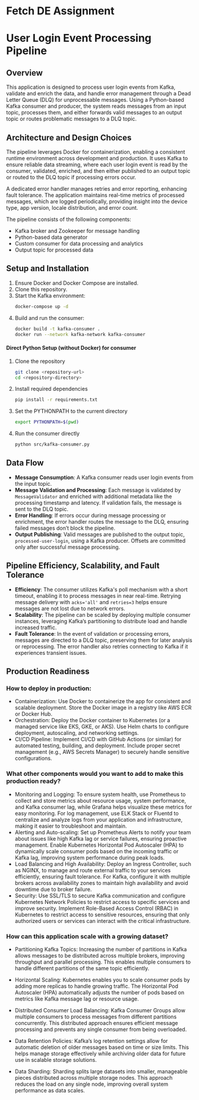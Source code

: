 # Fetch DE Assignment

# User Login Event Processing Pipeline

## Overview

This application is designed to process user login events from Kafka, validate and enrich the data, and handle error management through a Dead Letter Queue (DLQ) for unprocessable messages. Using a Python-based Kafka consumer and producer, the system reads messages from an input topic, processes them, and either forwards valid messages to an output topic or routes problematic messages to a DLQ topic.

## Architecture and Design Choices

The pipeline leverages Docker for containerization, enabling a consistent runtime environment across development and production. It uses Kafka to ensure reliable data streaming, where each user login event is read by the consumer, validated, enriched, and then either published to an output topic or routed to the DLQ topic if processing errors occur.

A dedicated error handler manages retries and error reporting, enhancing fault tolerance. The application maintains real-time metrics of processed messages, which are logged periodically, providing insight into the device type, app version, locale distribution, and error count.

The pipeline consists of the following components:

- Kafka broker and Zookeeper for message handling
- Python-based data generator
- Custom consumer for data processing and analytics
- Output topic for processed data

## Setup and Installation

1. Ensure Docker and Docker Compose are installed.
2. Clone this repository.
3. Start the Kafka environment:
   ```sh
   docker-compose up -d
   ```
4. Build and run the consumer:
   ```sh
   docker build -t kafka-consumer .
   docker run --network kafka-network kafka-consumer
   ```

#### Direct Python Setup (without Docker) for consumer

1. Clone the repository
   ```sh
   git clone <repository-url>
   cd <repository-directory>
   ```
2. Install required dependencies
   ```sh
   pip install -r requirements.txt
   ```
3. Set the PYTHONPATH to the current directory
   ```sh
   export PYTHONPATH=$(pwd)
   ```
4. Run the consumer directly
   ```sh
   python src/kafka-consumer.py
   ```

## Data Flow

- **Message Consumption**: A Kafka consumer reads user login events from the input topic.
- **Message Validation and Processing**: Each message is validated by `MessageValidator` and enriched with additional metadata like the processing timestamp and latency. If validation fails, the message is sent to the DLQ topic.
- **Error Handling**: If errors occur during message processing or enrichment, the error handler routes the message to the DLQ, ensuring failed messages don’t block the pipeline.
- **Output Publishing**: Valid messages are published to the output topic, `processed-user-login`, using a Kafka producer. Offsets are committed only after successful message processing.

## Pipeline Efficiency, Scalability, and Fault Tolerance

- **Efficiency**: The consumer utilizes Kafka's poll mechanism with a short timeout, enabling it to process messages in near real-time. Retrying message delivery with `acks='all'` and `retries=3` helps ensure messages are not lost due to network errors.
- **Scalability**: The pipeline can be scaled by deploying multiple consumer instances, leveraging Kafka’s partitioning to distribute load and handle increased traffic.
- **Fault Tolerance**: In the event of validation or processing errors, messages are directed to a DLQ topic, preserving them for later analysis or reprocessing. The error handler also retries connecting to Kafka if it experiences transient issues.

## Production Readiness

### How to deploy in production:

- Containerization: Use Docker to containerize the app for consistent and scalable deployment. Store the Docker image in a registry like AWS ECR or Docker Hub.
- Orchestration: Deploy the Docker container to Kubernetes (or a managed service like EKS, GKE, or AKS). Use Helm charts to configure deployment, autoscaling, and networking settings.
- CI/CD Pipeline: Implement CI/CD with GitHub Actions (or similar) for automated testing, building, and deployment. Include proper secret management (e.g., AWS Secrets Manager) to securely handle sensitive configurations.

### What other components would you want to add to make this production ready?

- Monitoring and Logging: To ensure system health, use Prometheus to collect and store metrics about resource usage, system performance, and Kafka consumer lag, while Grafana helps visualize these metrics for easy monitoring. For log management, use ELK Stack or Fluentd to centralize and analyze logs from your application and infrastructure, making it easier to troubleshoot and maintain.
- Alerting and Auto-scaling: Set up Prometheus Alerts to notify your team about issues like high Kafka lag or service failures, ensuring proactive management. Enable Kubernetes Horizontal Pod Autoscaler (HPA) to dynamically scale consumer pods based on the incoming traffic or Kafka lag, improving system performance during peak loads.
- Load Balancing and High Availability: Deploy an Ingress Controller, such as NGINX, to manage and route external traffic to your services efficiently, ensuring fault tolerance. For Kafka, configure it with multiple brokers across availability zones to maintain high availability and avoid downtime due to broker failure.
- Security: Use SSL/TLS to secure Kafka communication and configure Kubernetes Network Policies to restrict access to specific services and improve security. Implement Role-Based Access Control (RBAC) in Kubernetes to restrict access to sensitive resources, ensuring that only authorized users or services can interact with the critical infrastructure.

### How can this application scale with a growing dataset?

- Partitioning Kafka Topics: Increasing the number of partitions in Kafka allows messages to be distributed across multiple brokers, improving throughput and parallel processing. This enables multiple consumers to handle different partitions of the same topic efficiently.

- Horizontal Scaling: Kubernetes enables you to scale consumer pods by adding more replicas to handle growing traffic. The Horizontal Pod Autoscaler (HPA) automatically adjusts the number of pods based on metrics like Kafka message lag or resource usage.

- Distributed Consumer Load Balancing: Kafka Consumer Groups allow multiple consumers to process messages from different partitions concurrently. This distributed approach ensures efficient message processing and prevents any single consumer from being overloaded.

- Data Retention Policies: Kafka’s log retention settings allow for automatic deletion of older messages based on time or size limits. This helps manage storage effectively while archiving older data for future use in scalable storage solutions.

- Data Sharding: Sharding splits large datasets into smaller, manageable pieces distributed across multiple storage nodes. This approach reduces the load on any single node, improving overall system performance as data scales.
